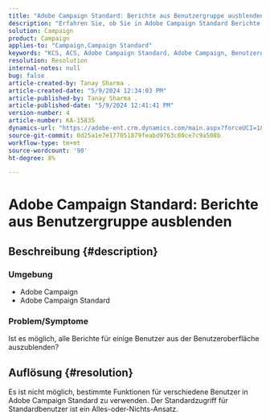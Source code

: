 ```yaml
---
title: "Adobe Campaign Standard: Berichte aus Benutzergruppe ausblenden"
description: "Erfahren Sie, ob Sie in Adobe Campaign Standard Berichte für einige Benutzer ausblenden können."
solution: Campaign
product: Campaign
applies-to: "Campaign,Campaign Standard"
keywords: "KCS, ACS, Adobe Campaign Standard, Adobe Campaign, Benutzergruppe, Berichte ausblenden, FAQ"
resolution: Resolution
internal-notes: null
bug: false
article-created-by: Tanay Sharma .
article-created-date: "5/9/2024 12:34:03 PM"
article-published-by: Tanay Sharma .
article-published-date: "5/9/2024 12:41:41 PM"
version-number: 4
article-number: KA-15835
dynamics-url: "https://adobe-ent.crm.dynamics.com/main.aspx?forceUCI=1&pagetype=entityrecord&etn=knowledgearticle&id=1108b866-000e-ef11-9f89-000d3a345e57"
source-git-commit: 0d25a1e7e177051879feabd9763c80ce7c9a508b
workflow-type: tm+mt
source-wordcount: '90'
ht-degree: 8%

---
```


# Adobe Campaign Standard: Berichte aus Benutzergruppe ausblenden

## Beschreibung {#description}


### Umgebung

- Adobe Campaign
- Adobe Campaign Standard


### Problem/Symptome

Ist es möglich, alle Berichte für einige Benutzer aus der Benutzeroberfläche auszublenden?


## Auflösung {#resolution}


Es ist nicht möglich, bestimmte Funktionen für verschiedene Benutzer in Adobe Campaign Standard zu verwenden. Der Standardzugriff für Standardbenutzer ist ein Alles-oder-Nichts-Ansatz.
